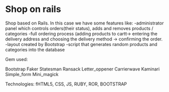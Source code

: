 # Shop on rails 

Shop based on Rails. In this case we have some features like: 
-administrator panel which controls orders(their status), adds and removes products / categories
-full ordering process (adding products to cartt-> entering the delivery address and choosing the delivery method -> confirming the order. 
-layout created by Bootstrap 
-script that generates random products and categories into the database

Gem used:

Bootstrap
Faker 
Statesman
Ransack
Letter_oppener 
Carrierwave
Kaminari 
Simple_form 
Mini_magick

Technologies: fHTML5, CSS,  JS, RUBY, ROR, BOOTSTRAP 
